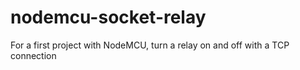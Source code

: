 # nodemcu-socket-relay
For a first project with NodeMCU, turn a relay on and off with a TCP connection
